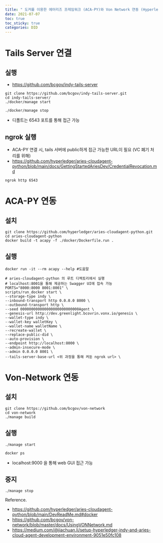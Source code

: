 ```yaml
---
title: " 도커를 이용한 에어리즈 프레임워크 (ACA-PY)와 Von Network 연동 (Hyperledger Aries Development environment setting using Docker)"
date: 2021-07-07
toc: true
toc_sticky: true
categories: DID
---
```



# Tails Server 연결
## 실행
- https://github.com/bcgov/indy-tails-server

```shell
git clone https://github.com/bcgov/indy-tails-server.git
cd indy-tails-server/
./docker/manage start

./docker/manage stop
```
- 디폴트는 6543 포트를 통해 접근 가능

## ngrok 실행
- ACA-PY 연결 시, tails 서버에 public하게 접근 가능한 URL이 필요 (VC 폐기 처리를 위해)
- https://github.com/hyperledger/aries-cloudagent-python/blob/main/docs/GettingStartedAriesDev/CredentialRevocation.md
```shell
ngrok http 6543
```

# ACA-PY 연동
## 설치
```shell
git clone https://github.com/hyperledger/aries-cloudagent-python.git
cd aries-cloudagent-python
docker build -t acapy -f ./docker/Dockerfile.run .
```

## 실행
```shell
docker run -it --rm acapy --help #도움말

# aries-cloudagent-python 의 루트 디렉토리에서 실행
# localhost:8001을 통해 제공하는 Swagger UI에 접속 가능
PORTS="8000:8000 8001:8001" \
scripts/run_docker start \
--storage-type indy \
--inbound-transport http 0.0.0.0 8000 \
--outbound-transport http \
--seed 000000000000000000000000000Agent \
--genesis-url http://dev.greenlight.bcovrin.vonx.io/genesis \
--wallet-type indy \
--wallet-key walletKey \
--wallet-name walletName \
--recreate-wallet \
--replace-public-did \
--auto-provision \
--endpoint http://localhost:8000 \
--admin-insecure-mode \
--admin 0.0.0.0 8001 \
--tails-server-base-url <위 과정을 통해 켜둔 ngrok url> \
```

# Von-Network 연동
## 설치
```shell
git clone https://github.com/bcgov/von-network
cd von-network
./manage build
```

## 실행
```shell
./manage start

docker ps 
```
- localhost:9000 을 통해 web GUI 접근 가능



## 중지
```shell
./manage stop
```

   
Reference.
- https://github.com/hyperledger/aries-cloudagent-python/blob/main/DevReadMe.md#docker
- https://github.com/bcgov/von-network/blob/master/docs/UsingVONNetwork.md
- https://medium.com/@jiachuan.li/setup-hyperledger-indy-and-aries-cloud-agent-development-environment-9051e50fc108


